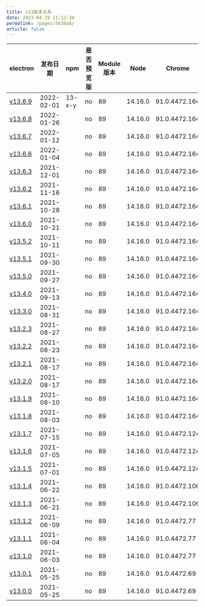 ```yaml
---
title: v13版本关系
date: 2023-04-19 11:12:20
permalink: /pages/5638a8/
article: false
---
```


| **electron** | **发布日期** | **npm** | **是否预览版** | **Module 版本** | **Node** | **Chrome** | **下载量** |
| --- | --- | --- | --- | --- | --- | --- | --- |
| [v13.6.9](https://github.com/electron/electron/releases/tag/v13.6.9) | 2022-02-01 | 13-x-y | no | 89 | 14.16.0 | 91.0.4472.164 | 139543 |
| [v13.6.8](https://github.com/electron/electron/releases/tag/v13.6.8) | 2022-01-26 |  | no | 89 | 14.16.0 | 91.0.4472.164 | 17964 |
| [v13.6.7](https://github.com/electron/electron/releases/tag/v13.6.7) | 2022-01-12 |  | no | 89 | 14.16.0 | 91.0.4472.164 | 69636 |
| [v13.6.6](https://github.com/electron/electron/releases/tag/v13.6.6) | 2022-01-04 |  | no | 89 | 14.16.0 | 91.0.4472.164 | 46409 |
| [v13.6.3](https://github.com/electron/electron/releases/tag/v13.6.3) | 2021-12-01 |  | no | 89 | 14.16.0 | 91.0.4472.164 | 108833 |
| [v13.6.2](https://github.com/electron/electron/releases/tag/v13.6.2) | 2021-11-16 |  | no | 89 | 14.16.0 | 91.0.4472.164 | 75212 |
| [v13.6.1](https://github.com/electron/electron/releases/tag/v13.6.1) | 2021-10-28 |  | no | 89 | 14.16.0 | 91.0.4472.164 | 134232 |
| [v13.6.0](https://github.com/electron/electron/releases/tag/v13.6.0) | 2021-10-21 |  | no | 89 | 14.16.0 | 91.0.4472.164 | 77591 |
| [v13.5.2](https://github.com/electron/electron/releases/tag/v13.5.2) | 2021-10-11 |  | no | 89 | 14.16.0 | 91.0.4472.164 | 163366 |
| [v13.5.1](https://github.com/electron/electron/releases/tag/v13.5.1) | 2021-09-30 |  | no | 89 | 14.16.0 | 91.0.4472.164 | 260651 |
| [v13.5.0](https://github.com/electron/electron/releases/tag/v13.5.0) | 2021-09-27 |  | no | 89 | 14.16.0 | 91.0.4472.164 | 69677 |
| [v13.4.0](https://github.com/electron/electron/releases/tag/v13.4.0) | 2021-09-13 |  | no | 89 | 14.16.0 | 91.0.4472.164 | 135358 |
| [v13.3.0](https://github.com/electron/electron/releases/tag/v13.3.0) | 2021-08-31 |  | no | 89 | 14.16.0 | 91.0.4472.164 | 171870 |
| [v13.2.3](https://github.com/electron/electron/releases/tag/v13.2.3) | 2021-08-27 |  | no | 89 | 14.16.0 | 91.0.4472.164 | 80565 |
| [v13.2.2](https://github.com/electron/electron/releases/tag/v13.2.2) | 2021-08-23 |  | no | 89 | 14.16.0 | 91.0.4472.164 | 68391 |
| [v13.2.1](https://github.com/electron/electron/releases/tag/v13.2.1) | 2021-08-17 |  | no | 89 | 14.16.0 | 91.0.4472.164 | 130222 |
| [v13.2.0](https://github.com/electron/electron/releases/tag/v13.2.0) | 2021-08-17 |  | no | 89 | 14.16.0 | 91.0.4472.164 | 17617 |
| [v13.1.9](https://github.com/electron/electron/releases/tag/v13.1.9) | 2021-08-10 |  | no | 89 | 14.16.0 | 91.0.4472.164 | 151033 |
| [v13.1.8](https://github.com/electron/electron/releases/tag/v13.1.8) | 2021-08-03 |  | no | 89 | 14.16.0 | 91.0.4472.164 | 161993 |
| [v13.1.7](https://github.com/electron/electron/releases/tag/v13.1.7) | 2021-07-15 |  | no | 89 | 14.16.0 | 91.0.4472.124 | 314563 |
| [v13.1.6](https://github.com/electron/electron/releases/tag/v13.1.6) | 2021-07-05 |  | no | 89 | 14.16.0 | 91.0.4472.124 | 182382 |
| [v13.1.5](https://github.com/electron/electron/releases/tag/v13.1.5) | 2021-07-01 |  | no | 89 | 14.16.0 | 91.0.4472.124 | 80334 |
| [v13.1.4](https://github.com/electron/electron/releases/tag/v13.1.4) | 2021-06-22 |  | no | 89 | 14.16.0 | 91.0.4472.106 | 178291 |
| [v13.1.3](https://github.com/electron/electron/releases/tag/v13.1.3) | 2021-06-21 |  | no | 89 | 14.16.0 | 91.0.4472.106 | 23423 |
| [v13.1.2](https://github.com/electron/electron/releases/tag/v13.1.2) | 2021-06-09 |  | no | 89 | 14.16.0 | 91.0.4472.77 | 184215 |
| [v13.1.1](https://github.com/electron/electron/releases/tag/v13.1.1) | 2021-06-04 |  | no | 89 | 14.16.0 | 91.0.4472.77 | 62800 |
| [v13.1.0](https://github.com/electron/electron/releases/tag/v13.1.0) | 2021-06-03 |  | no | 89 | 14.16.0 | 91.0.4472.77 | 41179 |
| [v13.0.1](https://github.com/electron/electron/releases/tag/v13.0.1) | 2021-05-25 |  | no | 89 | 14.16.0 | 91.0.4472.69 | 126200 |
| [v13.0.0](https://github.com/electron/electron/releases/tag/v13.0.0) | 2021-05-25 |  | no | 89 | 14.16.0 | 91.0.4472.69 | 419053 |

